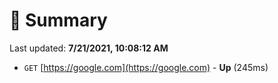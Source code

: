# 📖 Summary
Last updated: **7/21/2021, 10:08:12 AM**

- `GET` [https://google.com](https://google.com) - **Up** (245ms)
